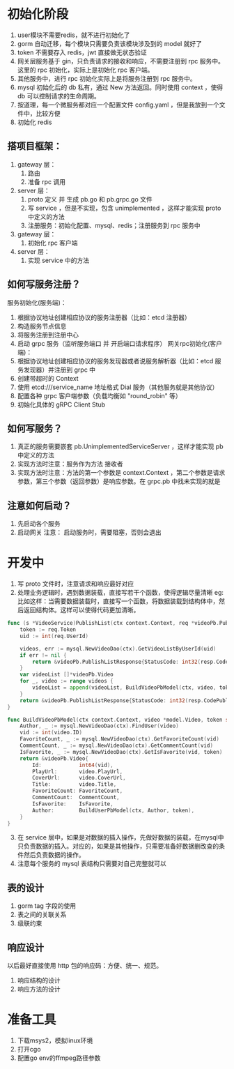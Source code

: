 # 初始化阶段

1. user模块不需要redis，就不进行初始化了
2. gorm 自动迁移，每个模块只需要负责该模块涉及到的 model 就好了
3. token 不需要存入 redis，jwt 直接做无状态验证
4. 网关层服务基于 gin，只负责请求的接收和响应，不需要注册到 rpc 服务中。这里的 rpc 初始化，实际上是初始化 rpc 客户端。
5. 其他服务中，进行 rpc 初始化实际上是将服务注册到 rpc 服务中。 
6. mysql 初始化后的 db 私有，通过 New 方法返回。同时使用 context ，使得 db 可以控制请求的生命周期。
7. 按道理，每一个微服务都对应一个配置文件 config.yaml ，但是我放到一个文件中，比较方便 
8. 初始化 redis

## 搭项目框架：
1. gateway 层：
    1. 路由
    2. 准备 rpc 调用
2. server 层：
    1. proto 定义 并 生成 pb.go 和 pb.grpc.go 文件
    2. 写 service ，但是不实现，包含 unimplemented ，这样才能实现 proto 中定义的方法
    3. 注册服务：初始化配置、mysql、redis；注册服务到 rpc 服务中
3. gateway 层：
    1. 初始化 rpc 客户端
4. server 层：
    1. 实现 service 中的方法

## 如何写服务注册？
服务初始化(服务端)：
1. 根据协议地址创建相应协议的服务注册器（比如：etcd 注册器）
2. 构造服务节点信息
3. 将服务注册到注册中心
4. 启动 grpc 服务（监听服务端口 并 开启端口请求程序）
网关rpc初始化(客户端)：
1. 根据协议地址创建相应协议的服务发现器或者说服务解析器（比如：etcd 服务发现器）并注册到 grpc 中
2. 创建带超时的 Context
3. 使用 etcd:///service_name 地址格式 Dial 服务（其他服务就是其他协议）
4. 配置各种 grpc 客户端参数（负载均衡如 "round_robin" 等）
5. 初始化具体的 gRPC Client Stub

## 如何写服务？
1. 真正的服务需要嵌套 pb.UnimplementedServiceServer ，这样才能实现 pb 中定义的方法
2. 实现方法时注意：服务作为方法 接收者
3. 实现方法时注意：方法的第一个参数是 context.Context ，第二个参数是请求参数，第三个参数（返回参数）是响应参数。在 grpc.pb 中找未实现的就是

## 注意如何启动？
1. 先启动各个服务
2. 启动网关
注意： 启动服务时，需要阻塞，否则会退出

# 开发中

1. 写 proto 文件时，注意请求和响应最好对应
2. 处理业务逻辑时，遇到数据装载，直接写若干个函数，使得逻辑尽量清晰
eg:
比如这样：当需要数据装载时，直接写一个函数，将数据装载到结构体中，然后返回结构体。这样可以使得代码更加清晰。
```go
func (s *VideoService)PublishList(ctx context.Context, req *videoPb.PublishListRequest) (*videoPb.PublishListResponse, error){
	token := req.Token
	uid := int(req.UserId)

	videos, err := mysql.NewVideoDao(ctx).GetVideoListByUserId(uid)
	if err != nil {
		return &videoPb.PublishListResponse{StatusCode: int32(resp.CodePublishListFail), StatusMsg: resp.CodePublishListFail.Msg()}, nil
	}
	var videoList []*videoPb.Video
	for _, video := range videos {
		videoList = append(videoList, BuildVideoPbModel(ctx, video, token))
	}
	return &videoPb.PublishListResponse{StatusCode: int32(resp.CodePublishListSuccess), StatusMsg: resp.CodePublishListSuccess.Msg(), VideoList: videoList}, nil
}

func BuildVideoPbModel(ctx context.Context, video *model.Video, token string) *videoPb.Video {
	Author, _ := mysql.NewVideoDao(ctx).FindUser(video)
	vid := int(video.ID)
	FavoriteCount, _ := mysql.NewVideoDao(ctx).GetFavoriteCount(vid)
	CommentCount, _ := mysql.NewVideoDao(ctx).GetCommentCount(vid)
	IsFavorite, _ := mysql.NewVideoDao(ctx).GetIsFavorite(vid, token)
	return &videoPb.Video{
		Id:            int64(vid),
		PlayUrl:       video.PlayUrl,
		CoverUrl:      video.CoverUrl,
		Title:         video.Title,
		FavoriteCount: FavoriteCount,
		CommentCount:  CommentCount,
		IsFavorite:    IsFavorite,
		Author:        BuildUserPbModel(ctx, Author, token),
	}
}
```
3. 在 service 层中，如果是对数据的插入操作，先做好数据的装载，在mysql中只负责数据的插入。对应的，如果是其他操作，只需要准备好数据删改查的条件然后负责数据的操作。
4. 注意每个服务的 mysql 表结构只需要对自己完整就可以

## 表的设计
1. gorm tag 字段的使用
2. 表之间的关联关系
3. 级联约束

## 响应设计
以后最好直接使用 http 包的响应码：方便、统一、规范。
1. 响应结构的设计
2. 响应方法的设计

# 准备工具
1. 下载msys2，模拟linux环境
2. 打开cgo
3. 配置go env的ffmpeg路径参数






